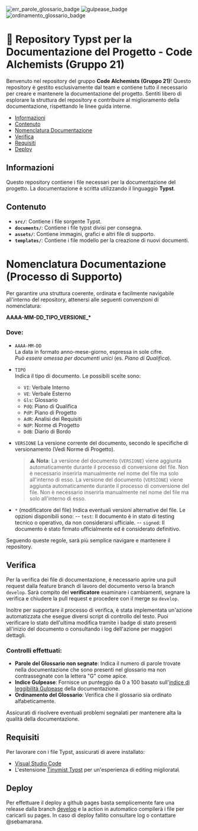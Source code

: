 ![err_parole_glossario_badge](https://img.shields.io/endpoint?url=https%3A%2F%2Fraw.githubusercontent.com%2Fteamcodealchemists%2Fdocs%2Frefs%2Fheads%2Ffeature%2FSCRUM-160-Stesura-PdQ-Fase-PB%2F.github%2Fbadges%2Ferr_parole_glossario_badge.json)
![gulpease_badge](https://img.shields.io/endpoint?url=https%3A%2F%2Fraw.githubusercontent.com%2Fteamcodealchemists%2Fdocs%2Frefs%2Fheads%2Ffeature%2FSCRUM-160-Stesura-PdQ-Fase-PB%2F.github%2Fbadges%2Fgulpease_badge.json)
![ordinamento_glossario_badge](https://img.shields.io/endpoint?url=https%3A%2F%2Fraw.githubusercontent.com%2Fteamcodealchemists%2Fdocs%2Frefs%2Fheads%2Ffeature%2FSCRUM-160-Stesura-PdQ-Fase-PB%2F.github%2Fbadges%2Fordinamento_glossario_badge.json)


# 🧪 Repository Typst per la Documentazione del Progetto - Code Alchemists (Gruppo 21)

Benvenuto nel repository del gruppo **Code Alchemists (Gruppo 21)**! Questo repository è gestito esclusivamente dal team e contiene tutto il necessario per creare e mantenere la documentazione del progetto. Sentiti libero di esplorare la struttura del repository e contribuire al miglioramento della documentazione, rispettando le linee guida interne.

- [Informazioni](#informazioni)
- [Contenuto](#contenuto)
- [Nomenclatura Documentazione](#nomenclatura-documentazione-processo-di-supporto)
- [Verifica](#verifica)
- [Requisiti](#requisiti)
- [Deploy](#deploy)

## Informazioni

Questo repository contiene i file necessari per la documentazione del progetto. La documentazione è scritta utilizzando il linguaggio **Typst**.

## Contenuto
- **`src/`**: Contiene i file sorgente Typst.
- **`documents/`**: Contiene i file typst divisi per consegna.
- **`assets/`**: Contiene immagini, grafici e altri file di supporto.
- **`templates/`**: Contiene i file modello per la creazione di nuovi documenti.

# Nomenclatura Documentazione (Processo di Supporto)

Per garantire una struttura coerente, ordinata e facilmente navigabile all'interno del repository, attenersi alle seguenti convenzioni di nomenclatura:

**AAAA-MM-DD_TIPO_VERSIONE_\***

### Dove:

- `AAAA-MM-DD`  
  La data in formato anno-mese-giorno, espressa in sole cifre.  
  *Può essere omessa per documenti unici* (es. *Piano di Qualifica*).

- `TIPO`  
  Indica il tipo di documento. Le possibili scelte sono:
  - `VI`: Verbale Interno  
  - `VE`: Verbale Esterno  
  - `Gls`: Glossario  
  - `PdQ`: Piano di Qualifica  
  - `PdP`: Piano di Progetto  
  - `AdR`: Analisi dei Requisiti  
  - `NdP`: Norme di Progetto
  - `DdB`: Diario di Bordo

- `VERSIONE` La versione corrente del documento, secondo le specifiche di versionamento (Vedi Norme di Progetto).
  > ⚠️ **Nota**: La versione del documento (`VERSIONE`) viene aggiunta automaticamente durante il processo di conversione del file. Non è necessario inserirla manualmente nel nome del file ma solo all'interno di esso. La versione del documento (`VERSIONE`) viene aggiunta automaticamente durante il processo di conversione del file. Non è necessario inserirla manualmente nel nome del file ma solo all'interno di esso.
- `*` (modificatore del file) Indica eventuali versioni alternative del file. Le opzioni disponibili sono:
-- `test`: Il documento è in stato di testing tecnico o operativo, da non considerarsi ufficiale.
-- `signed`: Il documento è stato firmato ufficialmente ed è considerato definitivo.

Seguendo queste regole, sarà più semplice navigare e mantenere il repository.

## Verifica

Per la verifica dei file di documentazione, è necessario aprire una pull request dalla feature branch di lavoro del documento verso la branch `develop`. Sarà compito del **verificatore** esaminare i cambiamenti, segnare la verifica e chiudere la pull request e procedere con il merge su `develop`.

Inoltre per supportare il processo di verifica, è stata implementata un'azione automatizzata che esegue diversi script di controllo del testo. Puoi verificare lo stato dell'ultima modifica tramite i badge di stato presenti all'inizio del documento o consultando i log dell'azione per maggiori dettagli.

### Controlli effettuati:
- **Parole del Glossario non segnate**: Indica il numero di parole trovate nella documentazione che sono presenti nel glossario ma non contrassegnate con la lettera "G" come apice.
- **Indice Gulpease**: Fornisce un punteggio da 0 a 100 basato sull'[indice di leggibilità Gulpease](https://it.wikipedia.org/wiki/Indice_Gulpease) della documentazione.
- **Ordinamento del Glossario**: Verifica che il glossario sia ordinato alfabeticamente.

Assicurati di risolvere eventuali problemi segnalati per mantenere alta la qualità della documentazione.

## Requisiti
Per lavorare con i file Typst, assicurati di avere installato:
- [Visual Studio Code](https://code.visualstudio.com/)
- L'estensione [Tinymist Typst](https://marketplace.visualstudio.com/items?itemName=myriad-dreamin.tinymist) per un'esperienza di editing migliorata\

## Deploy
Per effettuare il deploy a github pages basta semplicemente fare una release dalla branch [develop](https://github.com/teamcodealchemists/docs/tree/develop) e la action in automatico compilerà i file per caricarli su pages. In caso di deploy fallito consultare log o contattare @sebamarana.
